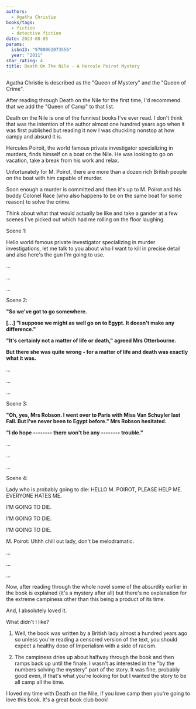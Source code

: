 ```yaml
---
authors:
  - Agatha Christie
books/tags:
  - fiction
  - detective fiction
date: 2023-08-05
params:
  isbn13: "9780062073556"
  year: "2011"
star_rating: 4
title: Death On The Nile - A Hercule Poirot Mystery
---
```


Agatha Christie is described as the "Queen of Mystery" and the "Queen of Crime".

After reading through Death on the Nile for the first time, I'd recommend that we add the "Queen of Camp" to that list.

Death on the Nile is one of the funniest books I've ever read. I don't think that was the intention of the author almost one hundred years ago when it was first published but reading it now I was chuckling nonstop at how campy and absurd it is.

<!--more-->

Hercules Poiroit, the world famous private investigator specializing in murders, finds himself on a boat on the Nile. He was looking to go on vacation, take a break from his work and relax.

Unfortunately for M. Poirot, there are more than a dozen rich British people on the boat with him capable of murder.

Soon enough a murder is committed and then it's up to M. Poirot and his buddy Colonel Race (who also happens to be on the same boat for some reason) to solve the crime.

Think about what that would actually be like and take a gander at a few scenes I've picked out which had me rolling on the floor laughing.

Scene 1:

Hello world famous private investigator specializing in murder investigations, let me talk to you about who I want to kill in precise detail and also here's the gun I'm going to use.

...

...

...

Scene 2:

**"So we've got to go somewhere.**

**[...] "I suppose we might as well go on to Egypt. It doesn't make any difference."**

**"It's certainly not a matter of life or death," agreed Mrs Otterbourne.**

**But there she was quite wrong - for a matter of life and death was exactly what it was.**

...

...

...

Scene 3:

**"Oh, yes, Mrs Robson. I went over to Paris with Miss Van Schuyler last Fall. But I've never been to Egypt before." Mrs Robson hesitated.**

**"I do hope -------- there won't be any -------- trouble."**

...

...

...

Scene 4:

Lady who is probably going to die: HELLO M. POIROT, PLEASE HELP ME. EVERYONE HATES ME.

I'M GOING TO DIE.

I'M GOING TO DIE.

I'M GOING TO DIE.

M. Poirot: Uhhh chill out lady, don't be melodramatic.

...

...

...

Now, after reading through the whole novel some of the absurdity earlier in the book is explained (it's a mystery after all) but there's no explanation for the extreme campiness other than this being a product of its time.

And, I absolutely loved it.

What didn't I like?

1. Well, the book was written by a British lady almost a hundred years ago so unless you're reading a censored version of the text, you should expect a healthy dose of Imperialism with a side of racism.

2. The campiness dries up about halfway through the book and then ramps back up until the finale. I wasn't as interested in the "by the numbers solving the mystery" part of the story. It was fine, probably good even, if that's what you're looking for but I wanted the story to be all camp all the time.

I loved my time with Death on the Nile, if you love camp then you're going to love this book. It's a great book club book!
